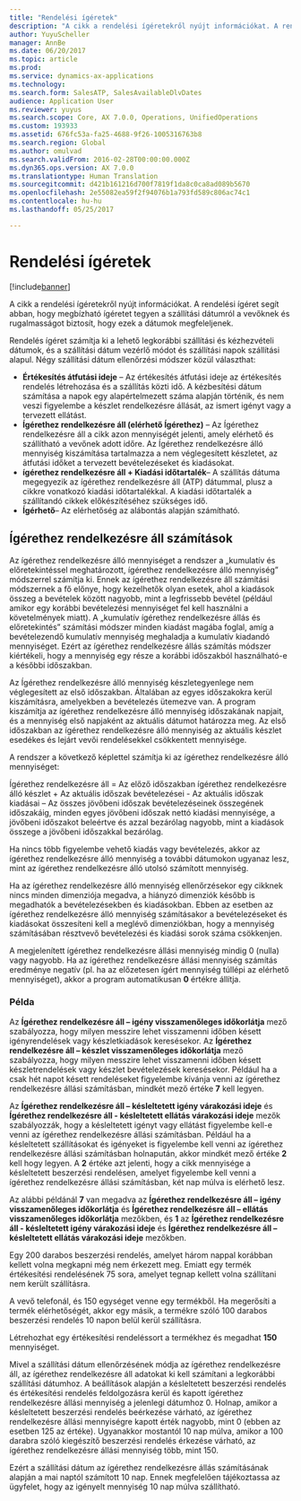 ```yaml
---
title: "Rendelési ígéretek"
description: "A cikk a rendelési ígéretekről nyújt információkat. A rendelési ígéret segít abban, hogy megbízható ígéretet tegyen a szállítási dátumról a vevőknek és rugalmasságot biztosít, hogy ezek a dátumok megfeleljenek."
author: YuyuScheller
manager: AnnBe
ms.date: 06/20/2017
ms.topic: article
ms.prod: 
ms.service: dynamics-ax-applications
ms.technology: 
ms.search.form: SalesATP, SalesAvailableDlvDates
audience: Application User
ms.reviewer: yuyus
ms.search.scope: Core, AX 7.0.0, Operations, UnifiedOperations
ms.custom: 193933
ms.assetid: 676fc53a-fa25-4688-9f26-1005316763b8
ms.search.region: Global
ms.author: omulvad
ms.search.validFrom: 2016-02-28T00:00:00.000Z
ms.dyn365.ops.version: AX 7.0.0
ms.translationtype: Human Translation
ms.sourcegitcommit: d421b161216d700f7819f1da8c0ca8ad089b5670
ms.openlocfilehash: 2e55082ea59f2f94076b1a793fd589c806ac74c1
ms.contentlocale: hu-hu
ms.lasthandoff: 05/25/2017

---
```


# <a name="order-promising"></a>Rendelési ígéretek

[!include[banner](../includes/banner.md)]


A cikk a rendelési ígéretekről nyújt információkat. A rendelési ígéret segít abban, hogy megbízható ígéretet tegyen a szállítási dátumról a vevőknek és rugalmasságot biztosít, hogy ezek a dátumok megfeleljenek.

Rendelés ígéret számítja ki a lehető legkorábbi szállítási és kézhezvételi dátumok, és a szállítási dátum vezérlő módot és szállítási napok szállítási alapul. Négy szállítási dátum ellenőrzési módszer közül választhat:

-   **Értékesítés átfutási ideje** – Az értékesítés átfutási ideje az értékesítés rendelés létrehozása és a szállítás közti idő. A kézbesítési dátum számítása a napok egy alapértelmezett száma alapján történik, és nem veszi figyelembe a készlet rendelkezésre állását, az ismert igényt vagy a tervezett ellátást.
-   **Ígérethez rendelkezésre áll (elérhető Ígérethez)** – Az Ígérethez rendelkezésre áll a cikk azon mennyiségét jelenti, amely elérhető és szállítható a vevőnek adott időre. Az Ígérethez rendelkezésre álló mennyiség kiszámítása tartalmazza a nem véglegesített készletet, az átfutási időket a tervezett bevételezéseket és kiadásokat.
-   **ígérethez rendelkezésre áll + Kiadási időtartalék**– A szállítás dátuma megegyezik az ígérethez rendelkezésre áll (ATP) dátummal, plusz a cikkre vonatkozó kiadási időtartalékkal. A kiadási időtartalék a szállítandó cikkek előkészítéséhez szükséges idő.
-   **Ígérhető**– Az elérhetőség az alábontás alapján számítható.

## <a name="atp-calculations"></a>Ígérethez rendelkezésre áll számítások
Az ígérethez rendelkezésre álló mennyiséget a rendszer a „kumulatív és előretekintéssel meghatározott, ígérethez rendelkezésre álló mennyiség” módszerrel számítja ki. Ennek az ígérethez rendelkezésre áll számítási módszernek a fő előnye, hogy kezelhetők olyan esetek, ahol a kiadások összeg a bevételek között nagyobb, mint a legfrissebb bevétel (például amikor egy korábbi bevételezési mennyiséget fel kell használni a követelmények miatt). A „kumulatív ígérethez rendelkezésre állás és előretekintés” számítási módszer minden kiadást magába foglal, amíg a bevételezendő kumulatív mennyiség meghaladja a kumulatív kiadandó mennyiséget. Ezért az ígérethez rendelkezésre állás számítás módszer kiértékeli, hogy a mennyiség egy része a korábbi időszakból használható-e a későbbi időszakban.  

Az Ígérethez rendelkezésre álló mennyiség készletegyenlege nem véglegesített az első időszakban. Általában az egyes időszakokra kerül kiszámításra, amelyekben a bevételezés ütemezve van. A program kiszámítja az ígérethez rendelkezésre álló mennyiség időszakának napjait, és a mennyiség első napjaként az aktuális dátumot határozza meg. Az első időszakban az ígérethez rendelkezésre álló mennyiség az aktuális készlet esedékes és lejárt vevői rendelésekkel csökkentett mennyisége.  

A rendszer a következő képlettel számítja ki az ígérethez rendelkezésre álló mennyiséget:  

Ígérethez rendelkezésre áll = Az előző időszakban ígérethez rendelkezésre álló készlet + Az aktuális időszak bevételezései - Az aktuális időszak kiadásai – Az összes jövőbeni időszak bevételezéseinek összegének időszakáig, minden egyes jövőbeni időszak nettó kiadási mennyisége, a jövőbeni időszakot beleértve és azzal bezárólag nagyobb, mint a kiadások összege a jövőbeni időszakkal bezárólag.  

Ha nincs több figyelembe vehető kiadás vagy bevételezés, akkor az ígérethez rendelkezésre álló mennyiség a további dátumokon ugyanaz lesz, mint az ígérethez rendelkezésre álló utolsó számított mennyiség.  

Ha az ígérethez rendelkezésre álló mennyiség ellenőrzésekor egy cikknek nincs minden dimenziója megadva, a hiányzó dimenziók később is megadhatók a bevételezésekben és kiadásokban. Ebben az esetben az ígérethez rendelkezésre álló mennyiség számításakor a bevételezéseket és kiadásokat összesíteni kell a meglévő dimenziókban, hogy a mennyiség számításában résztvevő bevételezési és kiadási sorok száma csökkenjen.  

A megjelenített ígérethez rendelkezésre állási mennyiség mindig 0 (nulla) vagy nagyobb. Ha az ígérethez rendelkezésre állási mennyiség számítás eredménye negatív (pl. ha az előzetesen ígért mennyiség túllépi az elérhető mennyiséget), akkor a program automatikusan **0** értékre állítja.

### <a name="example"></a>Példa

Az **Ígérethez rendelkezésre áll – igény visszamenőleges időkorlátja** mező szabályozza, hogy milyen messzire lehet visszamenni időben késett igényrendelések vagy készletkiadások keresésekor. Az **Ígérethez rendelkezésre áll – készlet visszamenőleges időkorlátja** mező szabályozza, hogy milyen messzire lehet visszamenni időben késett készletrendelések vagy készlet bevételezések keresésekor. Például ha a csak hét napot késett rendeléseket figyelembe kívánja venni az ígérethez rendelkezésre állási számításban, mindkét mező értéke **7** kell legyen.  

Az **Ígérethez rendelkezésre áll – késleltetett igény várakozási ideje** és **Ígérethez rendelkezésre áll - késleltetett ellátás várakozási ideje** mezők szabályozzák, hogy a késleltetett igényt vagy ellátást figyelembe kell-e venni az ígérethez rendelkezésre állási számításban. Például ha a késleltetett szállításokat és igényeket is figyelembe kell venni az ígérethez rendelkezésre állási számításban holnapután, akkor mindkét mező értéke **2** kell hogy legyen. A **2** értéke azt jelenti, hogy a cikk mennyisége a késleltetett beszerzési rendelésen, amelyet figyelembe kell venni a ígérethez rendelkezésre állási számításban, két nap múlva is elérhető lesz.  

Az alábbi példánál **7** van megadva az **Ígérethez rendelkezésre áll – igény visszamenőleges időkorlátja** és **Ígérethez rendelkezésre áll – ellátás visszamenőleges időkorlátja** mezőkben, és **1** az **Ígérethez rendelkezésre áll - késleltetett igény várakozási ideje** és **Ígérethez rendelkezésre áll – késleltetett ellátás várakozási ideje** mezőkben.  

Egy 200 darabos beszerzési rendelés, amelyet három nappal korábban kellett volna megkapni még nem érkezett meg. Emiatt egy termék értékesítési rendelésének 75 sora, amelyet tegnap kellett volna szállítani nem került szállításra.  

A vevő telefonál, és 150 egységet venne egy termékből. Ha megerősíti a termék elérhetőségét, akkor egy másik, a termékre szóló 100 darabos beszerzési rendelés 10 napon belül kerül szállításra.  

Létrehozhat egy értékesítési rendeléssort a termékhez és megadhat **150** mennyiséget.  

Mivel a szállítási dátum ellenőrzésének módja az ígérethez rendelkezésre áll, az ígérethez rendelkezésre áll adatokat ki kell számítani a legkorábbi szállítási dátumhoz. A beállítások alapján a késleltetett beszerzési rendelés és értékesítési rendelés feldolgozásra kerül és kapott ígérethez rendelkezésre állási mennyiség a jelenlegi dátumhoz 0. Holnap, amikor a késleltetett beszerzési rendelés beérkezése várható, az ígérethez rendelkezésre állási mennyiségre kapott érték nagyobb, mint 0 (ebben az esetben 125 az értéke). Ugyanakkor mostantól 10 nap múlva, amikor a 100 darabra szóló kiegészítő beszerzési rendelés érkezése várható, az ígérethez rendelkezésre állási mennyiség több, mint 150.  

Ezért a szállítási dátum az ígérethez rendelkezésre állás számításának alapján a mai naptól számított 10 nap. Ennek megfelelően tájékoztassa az ügyfelet, hogy az igényelt mennyiség 10 nap múlva szállítható.




